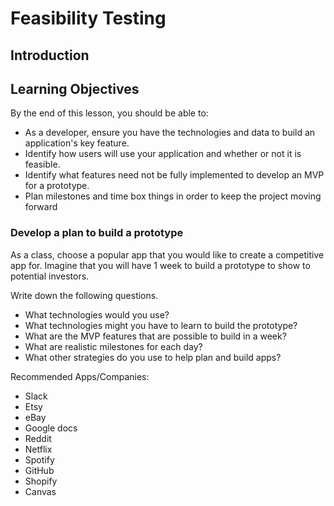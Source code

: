 # Feasibility Testing

## Introduction

## Learning Objectives

By the end of this lesson, you should be able to:

- As a developer, ensure you have the technologies and data to build an application's key feature.
- Identify how users will use your application and whether or not it is feasible.
- Identify what features need not be fully implemented to develop an MVP for a prototype.
- Plan milestones and time box things in order to keep the project moving forward

### Develop a plan to build a prototype

As a class, choose a popular app that you would like to create a competitive app for. Imagine that you will have 1 week to build a prototype to show to potential investors.

Write down the following questions.

- What technologies would you use?
- What technologies might you have to learn to build the prototype?
- What are the MVP features that are possible to build in a week?
- What are realistic milestones for each day?
- What other strategies do you use to help plan and build apps?

Recommended Apps/Companies:

- Slack
- Etsy
- eBay
- Google docs
- Reddit
- Netflix
- Spotify
- GitHub
- Shopify
- Canvas

